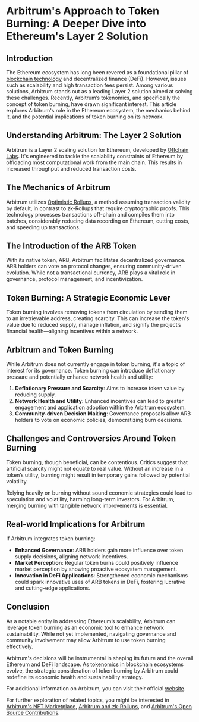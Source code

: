 # Arbitrum's Approach to Token Burning: A Deeper Dive into Ethereum's Layer 2 Solution

## Introduction

The Ethereum ecosystem has long been revered as a foundational pillar of [blockchain technology](https://www.license-token.com/wiki/what-is-blockchain) and decentralized finance (DeFi). However, issues such as scalability and high transaction fees persist. Among various solutions, Arbitrum stands out as a leading Layer 2 solution aimed at solving these challenges. Recently, Arbitrum’s tokenomics, and specifically the concept of token burning, have drawn significant interest. This article explores Arbitrum's role in the Ethereum ecosystem, the mechanics behind it, and the potential implications of token burning on its network.

## Understanding Arbitrum: The Layer 2 Solution

Arbitrum is a Layer 2 scaling solution for Ethereum, developed by [Offchain Labs](https://offchainlabs.com/). It's engineered to tackle the scalability constraints of Ethereum by offloading most computational work from the main chain. This results in increased throughput and reduced transaction costs.

## The Mechanics of Arbitrum

Arbitrum utilizes [Optimistic Rollups](https://ethereum.org/en/developers/docs/scaling/optimistic-rollups/), a method assuming transaction validity by default, in contrast to zk-Rollups that require cryptographic proofs. This technology processes transactions off-chain and compiles them into batches, considerably reducing data recording on Ethereum, cutting costs, and speeding up transactions.

## The Introduction of the ARB Token

With its native token, ARB, Arbitrum facilitates decentralized governance. ARB holders can vote on protocol changes, ensuring community-driven evolution. While not a transactional currency, ARB plays a vital role in governance, protocol management, and incentivization.

## Token Burning: A Strategic Economic Lever

Token burning involves removing tokens from circulation by sending them to an irretrievable address, creating scarcity. This can increase the token's value due to reduced supply, manage inflation, and signify the project’s financial health—aligning incentives within a network.

## Arbitrum and Token Burning

While Arbitrum does not currently engage in token burning, it's a topic of interest for its governance. Token burning can introduce deflationary pressure and potentially enhance network health and utility:

1. **Deflationary Pressure and Scarcity**: Aims to increase token value by reducing supply.
2. **Network Health and Utility**: Enhanced incentives can lead to greater engagement and application adoption within the Arbitrum ecosystem.
3. **Community-driven Decision Making**: Governance proposals allow ARB holders to vote on economic policies, democratizing burn decisions.

## Challenges and Controversies Around Token Burning

Token burning, though beneficial, can be contentious. Critics suggest that artificial scarcity might not equate to real value. Without an increase in a token’s utility, burning might result in temporary gains followed by potential volatility.

Relying heavily on burning without sound economic strategies could lead to speculation and volatility, harming long-term investors. For Arbitrum, merging burning with tangible network improvements is essential.

## Real-world Implications for Arbitrum

If Arbitrum integrates token burning:

- **Enhanced Governance**: ARB holders gain more influence over token supply decisions, aligning network incentives.
- **Market Perception**: Regular token burns could positively influence market perception by showing proactive ecosystem management.
- **Innovation in DeFi Applications**: Strengthened economic mechanisms could spark innovative uses of ARB tokens in DeFi, fostering lucrative and cutting-edge applications.

## Conclusion

As a notable entity in addressing Ethereum’s scalability, Arbitrum can leverage token burning as an economic tool to enhance network sustainability. While not yet implemented, navigating governance and community involvement may allow Arbitrum to use token burning effectively.

Arbitrum's decisions will be instrumental in shaping its future and the overall Ethereum and DeFi landscape. As [tokenomics](https://www.license-token.com/wiki/nft-tokenomics) in blockchain ecosystems evolve, the strategic consideration of token burning by Arbitrum could redefine its economic health and sustainability strategy.

For additional information on Arbitrum, you can visit their official [website](https://arbitrum.io/).

For further exploration of related topics, you might be interested in [Arbitrum's NFT Marketplace](https://www.license-token.com/wiki/arbitrum-nft-marketplace-using-open-source), [Arbitrum and zk-Rollups](https://www.license-token.com/wiki/arbitrum-and-zk-rollups), and [Arbitrum's Open Source Contributions](https://www.license-token.com/wiki/arbitrum-open-source-contributions).